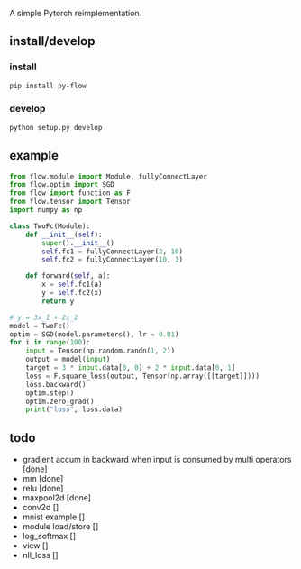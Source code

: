 A simple Pytorch reimplementation.

## install/develop
### install
```bash
pip install py-flow
```

### develop
```bash
python setup.py develop
```
## example

```python
from flow.module import Module, fullyConnectLayer
from flow.optim import SGD
from flow import function as F
from flow.tensor import Tensor
import numpy as np

class TwoFc(Module):
    def __init__(self):
        super().__init__()
        self.fc1 = fullyConnectLayer(2, 10)
        self.fc2 = fullyConnectLayer(10, 1)

    def forward(self, a):
        x = self.fc1(a)
        y = self.fc2(x)
        return y

# y = 3x_1 + 2x_2
model = TwoFc()
optim = SGD(model.parameters(), lr = 0.01)
for i in range(100):
    input = Tensor(np.random.randn(1, 2))
    output = model(input)
    target = 3 * input.data[0, 0] + 2 * input.data[0, 1]
    loss = F.square_loss(output, Tensor(np.array([[target]])))
    loss.backward()
    optim.step()
    optim.zero_grad()
    print("loss", loss.data)
```

## todo
* gradient accum in backward when input is consumed by multi operators [done]
* mm [done]
* relu [done]
* maxpool2d [done]
* conv2d []
* mnist example []
* module load/store []
* log_softmax []
* view []
* nll_loss []
